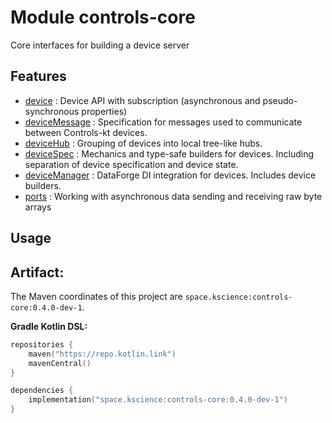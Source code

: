# Module controls-core

Core interfaces for building a device server

## Features

 - [device](src/commonMain/kotlin/space/kscience/controls/api/Device.kt) : Device API with subscription (asynchronous and pseudo-synchronous properties)
 - [deviceMessage](src/commonMain/kotlin/space/kscience/controls/api/DeviceMessage.kt) : Specification for messages used to communicate between Controls-kt devices.
 - [deviceHub](src/commonMain/kotlin/space/kscience/controls/api/DeviceHub.kt) : Grouping of devices into local tree-like hubs.
 - [deviceSpec](src/commonMain/kotlin/space/kscience/controls/spec) : Mechanics and type-safe builders for devices. Including separation of device specification and device state.
 - [deviceManager](src/commonMain/kotlin/space/kscience/controls/manager) : DataForge DI integration for devices. Includes device builders.
 - [ports](src/commonMain/kotlin/space/kscience/controls/ports) : Working with asynchronous data sending and receiving raw byte arrays


## Usage

## Artifact:

The Maven coordinates of this project are `space.kscience:controls-core:0.4.0-dev-1`.

**Gradle Kotlin DSL:**
```kotlin
repositories {
    maven("https://repo.kotlin.link")
    mavenCentral()
}

dependencies {
    implementation("space.kscience:controls-core:0.4.0-dev-1")
}
```
